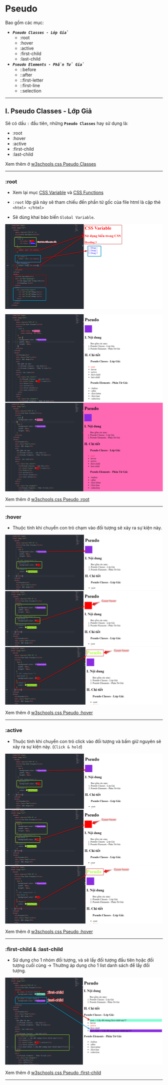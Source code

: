 # Pseudo

Bao gồm các mục:

- **_`Pseudo Classes - Lớp Giả`_**
  - :root
  - :hover
  - :active
  - :first-child
  - :last-child
- **_`Pseudo Elements - Phần Tử Giả`_**
  - ::before
  - ::after
  - ::first-letter
  - ::first-line
  - ::selection

---

## I. Pseudo Classes - Lớp Giả

Sẽ có dấu `:` đầu tiên, những **`Pseudo Classes`** hay sử dụng là:

- :root
- :hover
- :active
- :first-child
- :last-child

Xem thêm ở [w3schools css Pseudo Classes](https://developer.mozilla.org/en-US/docs/Web/CSS/Pseudo-classes)

---

### :root

- Xem lại mục [CSS Variable](../bai014/css-variable.md) và [CSS Functions](../bai016/css-function.md)

- `:root` lớp giả này sẽ tham chiếu đến phần tử gốc của file html là cặp thẻ `<html> </html>`
- Sẽ dùng khai báo biến `Global Variable`.

![Pseudo Classes :root](./images/03-002.png "Pseudo Classes :root")

![Pseudo Classes :root](./images/12-001.png "Pseudo Classes :root")
![Pseudo Classes :root](./images/12-002.png "Pseudo Classes :root")

Xem thêm ở [w3schools css Pseudo :root](https://developer.mozilla.org/en-US/docs/Web/CSS/:root)

---

### :hover

- Thuộc tính khi chuyển con trỏ chạm vào đối tượng sẽ xảy ra sự kiện này.

![Pseudo Classes :hover](./images/12-003.png "Pseudo Classes :hover")
![Pseudo Classes :hover](./images/12-004.png "Pseudo Classes :hover")
![Pseudo Classes :hover](./images/12-005.png "Pseudo Classes :hover")

Xem thêm ở [w3schools css Pseudo :hover](https://developer.mozilla.org/en-US/docs/Web/CSS/:hover)

---

### :active

- Thuộc tính khi chuyển con trỏ click vào đối tượng và bấm giữ nguyên sẽ xảy ra sự kiện này. (`Click & hold`)

![Pseudo Classes :hover](./images/12-003.png "Pseudo Classes :hover")
![Pseudo Classes :hover](./images/12-004.png "Pseudo Classes :hover")
![Pseudo Classes :hover](./images/12-005.png "Pseudo Classes :hover")

Xem thêm ở [w3schools css Pseudo :hover](https://developer.mozilla.org/en-US/docs/Web/CSS/:hover)

---

### :first-child & :last-child

- Sử dụng cho 1 nhóm đối tượng, và sẽ lấy đối tượng đầu tiên hoặc đối tượng cuối cùng -> Thường áp dụng cho 1 list danh sách để lấy đối tượng.

![Pseudo Classes :first-child](./images/12-006.png "Pseudo Classes :first-child")

Xem thêm ở [w3schools css Pseudo :first-child](https://developer.mozilla.org/en-US/docs/Web/CSS/:first-child)

---

